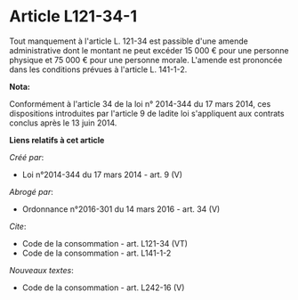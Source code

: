 # Article L121-34-1

Tout manquement à l'article L. 121-34 est passible d'une amende administrative dont le montant ne peut excéder 15 000 € pour
une personne physique et 75 000 € pour une personne morale. L'amende est prononcée dans les conditions prévues à l'article L.
141-1-2.

**Nota:**

Conformément à l'article 34 de la loi n° 2014-344 du 17 mars 2014, ces dispositions introduites par l'article 9 de ladite loi
s'appliquent aux contrats conclus après le 13 juin 2014.

**Liens relatifs à cet article**

_Créé par_:

  - Loi n°2014-344 du 17 mars 2014 - art. 9 (V)

_Abrogé par_:

  - Ordonnance n°2016-301 du 14 mars 2016 - art. 34 (V)

_Cite_:

  - Code de la consommation - art. L121-34 (VT)
  - Code de la consommation - art. L141-1-2

_Nouveaux textes_:

  - Code de la consommation - art. L242-16 (V)
